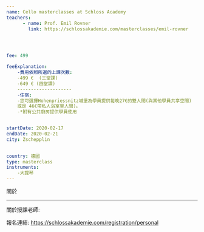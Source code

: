 ```yaml
---
name: Cello masterclasses at Schloss Academy
teachers:
      - name: Prof. Emil Rovner
        link: https://schlossakademie.com/masterclasses/emil-rovner




fee: 499

feeExplanation: 
    -費用依照所選的上課次數:
    -499 €  (三堂課)
    -649 € (四堂課)
    --------------------
    -住宿:
    -您可選擇Hohenpriessnitz城堡為學員提供每晚27€的雙人間(與其他學員共享空間) 
    或是 46€帶私人浴室單人間)。
    -*附有公共廚房提供學員使用


startDate: 2020-02-17
endDate: 2020-02-21
city: Zschepplin 
      

country: 德國
type: masterclass
instruments:
    -大提琴
---
```

關於



<hr/>


關於授課老師:

報名連結: https://schlossakademie.com/registration/personal


